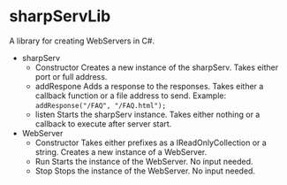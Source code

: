 # sharpServLib
A library for creating WebServers in C#.

- sharpServ
   - Constructor
      Creates a new instance of the sharpServ.
      Takes either port or full address.
   - addRespone
      Adds a response to the responses.
      Takes either a callback function or a file address to send.
      Example: `addResponse("/FAQ", "/FAQ.html");`
   - listen
      Starts the sharpServ instance.
      Takes either nothing or a callback to execute after server start.
- WebServer
   - Constructor
      Takes either prefixes as a IReadOnlyCollection or a string.
      Creates a new instance of a WebServer.
   - Run
      Starts the instance of the WebServer.
      No input needed.
   - Stop
      Stops the instance of the WebServer.
      No input needed.
